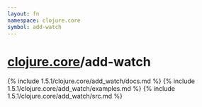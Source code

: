 ```yaml
---
layout: fn
namespace: clojure.core
symbol: add-watch
---
```


# [clojure.core](../)/add-watch

{% include 1.5.1/clojure.core/add_watch/docs.md %}
{% include 1.5.1/clojure.core/add_watch/examples.md %}
{% include 1.5.1/clojure.core/add_watch/src.md %}

